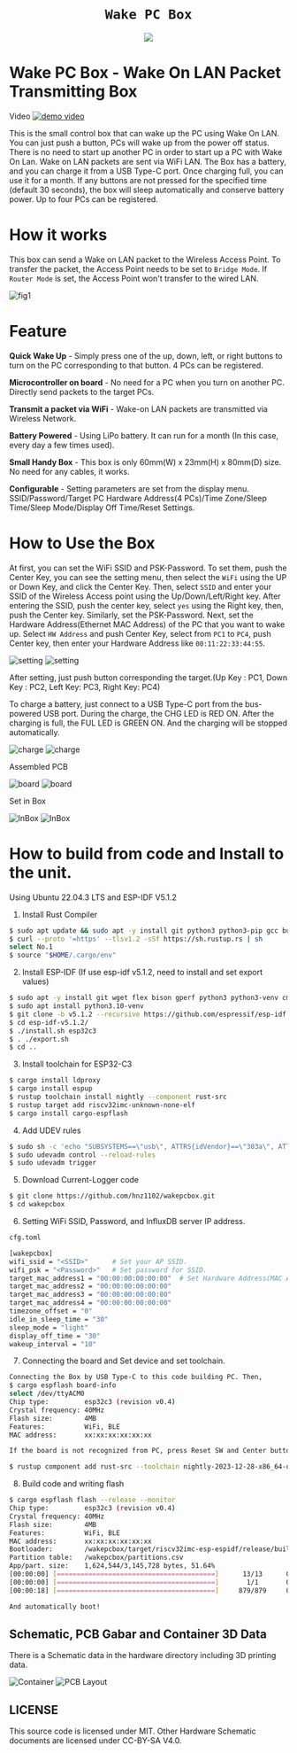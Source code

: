 <div align="center">
  <h1><code>Wake PC Box</code></h1>
  <p>
    <img src="doc/front43-small.jpg"/>
  </p>
</div>

# Wake PC Box - Wake On LAN Packet Transmitting Box

Video
[![demo video](doc/videosum.png)](https://www.youtube.com/watch?v=YX_4e1eiLbk)

This is the small control box that can wake up the PC using Wake On LAN. You can just push a button, PCs will wake up from the power off status.
There is no need to start up another PC in order to start up a PC with Wake On Lan. Wake on LAN packets are sent via WiFi LAN.
The Box has a battery, and you can charge it from a USB Type-C port. Once charging full, you can use it for a month. If any buttons are not pressed for the specified time (default 30 seconds), the box will sleep automatically and conserve battery power. Up to four PCs can be registered.

# How it works

This box can send a Wake on LAN packet to the Wireless Access Point. To transfer the packet, the Access Point needs to be set to `Bridge Mode`. If `Router Mode` is set, the Access Point won't transfer to the wired LAN. 

![fig1](doc/fig1.png)

# Feature

**Quick Wake Up** -  Simply press one of the up, down, left, or right buttons to turn on the PC corresponding to that button. 4 PCs can be registered.

**Microcontroller on board** - No need for a PC when you turn on another PC. Directly send packets to the target PCs. 

**Transmit a packet via WiFi** - Wake-on LAN packets are transmitted via Wireless Network.

**Battery Powered** - Using LiPo battery. It can run for a month (In this case, every day a few times used).

**Small Handy Box** - This box is only 60mm(W) x 23mm(H) x 80mm(D) size. No need for any cables, it works. 

**Configurable** - Setting parameters are set from the display menu. SSID/Password/Target PC Hardware Address(4 PCs)/Time Zone/Sleep Time/Sleep Mode/Display Off Time/Reset Settings.

# How to Use the Box
At first, you can set the WiFi SSID and PSK-Password. To set them, push the Center Key, you can see the setting menu, then select the `WiFi` using the UP or Down Key, and click the Center Key. Then, select `SSID` and enter your SSID of the Wireless Access point using the Up/Down/Left/Right key. After entering the SSID, push the center key, select `yes` using the Right key, then, push the Center key. Similarly, set the PSK-Password.
Next, set the Hardware Address(Ethernet MAC Address) of the PC that you want to wake up. Select `HW Address` and push Center Key, select from `PC1` to `PC4`, push Center key, then enter your Hardware Address like `00:11:22:33:44:55`. 

![setting](doc/setting2.jpg)   ![setting](doc/macaddress2.jpg)

After setting, just push button corresponding the target.(Up Key : PC1, Down Key : PC2, Left Key: PC3, Right Key: PC4)

To charge a battery, just connect to a USB Type-C port from the bus-powered USB port. During the charge, the CHG LED is RED ON. After the charging is full, the FUL LED is GREEN ON. And the charging will be stopped automatically.

![charge](doc/charges.jpg) ![charge](doc/charge-g.jpg) 

Assembled PCB

![board](doc/board.jpg)   ![board](doc/board2.jpg) 

Set in Box

![InBox](doc/inbox.jpg)   ![InBox](doc/inbox2.jpg)

# How to build from code and Install to the unit.

Using Ubuntu 22.04.3 LTS and ESP-IDF V5.1.2

1. Install Rust Compiler
```bash
$ sudo apt update && sudo apt -y install git python3 python3-pip gcc build-essential curl pkg-config libudev-dev libtinfo5 clang libclang-dev llvm-dev udev
$ curl --proto '=https' --tlsv1.2 -sSf https://sh.rustup.rs | sh
select No.1
$ source "$HOME/.cargo/env"
```

2. Install ESP-IDF (If use esp-idf v5.1.2, need to install and set export values)
```bash
$ sudo apt -y install git wget flex bison gperf python3 python3-venv cmake ninja-build ccache libffi-dev libssl-dev dfu-util libusb-1.0-0
$ sudo apt install python3.10-venv
$ git clone -b v5.1.2 --recursive https://github.com/espressif/esp-idf.git esp-idf-v5.1.2
$ cd esp-idf-v5.1.2/
$ ./install.sh esp32c3
$ . ./export.sh
$ cd ..
```
3. Install toolchain for ESP32-C3
```bash
$ cargo install ldproxy
$ cargo install espup
$ rustup toolchain install nightly --component rust-src
$ rustup target add riscv32imc-unknown-none-elf
$ cargo install cargo-espflash
```

4. Add UDEV rules
```bash
$ sudo sh -c 'echo "SUBSYSTEMS==\"usb\", ATTRS{idVendor}==\"303a\", ATTRS{idProduct}==\"1001\", MODE=\"0666\"" > /etc/udev/rules.d/99-esp32.rules'
$ sudo udevadm control --reload-rules
$ sudo udevadm trigger
```

5. Download Current-Logger code
```bash
$ git clone https://github.com/hnz1102/wakepcbox.git
$ cd wakepcbox
``` 
6. Setting WiFi SSID, Password, and InfluxDB server IP address.
```bash
cfg.toml

[wakepcbox]
wifi_ssid = "<SSID>"      # Set your AP SSID.
wifi_psk = "<Password>"   # Set password for SSID.
target_mac_address1 = "00:00:00:00:00:00"  # Set Hardware Address(MAC Address) for wakeup.
target_mac_address2 = "00:00:00:00:00:00"
target_mac_address3 = "00:00:00:00:00:00"
target_mac_address4 = "00:00:00:00:00:00"
timezone_offset = "0"
idle_in_sleep_time = "30"
sleep_mode = "light"
display_off_time = "30"
wakeup_interval = "10"
```

7. Connecting the board and Set device and set toolchain.
```bash
Connecting the Box by USB Type-C to this code building PC. Then, 
$ cargo espflash board-info
select /dev/ttyACM0
Chip type:         esp32c3 (revision v0.4)
Crystal frequency: 40MHz
Flash size:        4MB
Features:          WiFi, BLE
MAC address:       xx:xx:xx:xx:xx:xx

If the board is not recognized from PC, press Reset SW and Center button.

$ rustup component add rust-src --toolchain nightly-2023-12-28-x86_64-unknown-linux-gnu 
```

8. Build code and writing flash
```bash
$ cargo espflash flash --release --monitor
Chip type:         esp32c3 (revision v0.4)
Crystal frequency: 40MHz
Flash size:        4MB
Features:          WiFi, BLE
MAC address:       xx:xx:xx:xx:xx:xx
Bootloader:        /wakepcbox/target/riscv32imc-esp-espidf/release/build/esp-idf-sys-062fa44bc96bf539/out/build/bootloader/bootloader.bin
Partition table:   /wakepcbox/partitions.csv
App/part. size:    1,624,544/3,145,728 bytes, 51.64%
[00:00:00] [========================================]      13/13      0x0                                                                                                                       
[00:00:00] [========================================]       1/1       0x8000                                                                                                                    
[00:00:18] [========================================]     879/879     0x10000                                                                                                                   [2024-01-28T05:33:53Z INFO ] Flashing has completed!

And automatically boot!
```
## Schematic, PCB Gabar and Container 3D Data

There is a Schematic data in the hardware directory including 3D printing data. 

![Container](doc/box.png) ![PCB Layout](doc/pcblayout.png)

## LICENSE
This source code is licensed under MIT. Other Hardware Schematic documents are licensed under CC-BY-SA V4.0.
